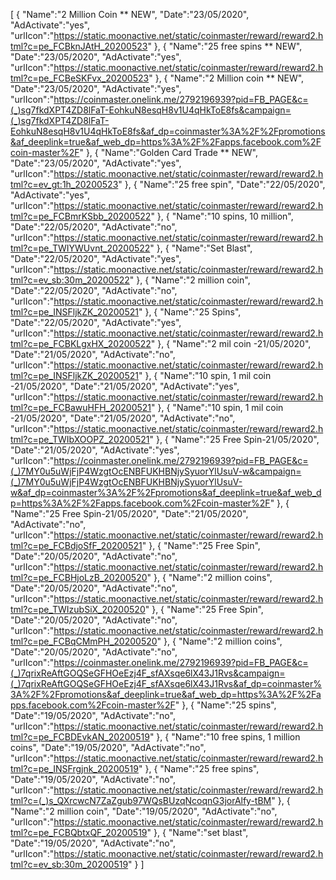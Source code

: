 [
    {
       "Name":"2 Million Coin ** NEW",
       "Date":"23/05/2020",
       "AdActivate":"yes",
       "urlIcon":"https://static.moonactive.net/static/coinmaster/reward/reward2.html?c=pe_FCBknJAtH_20200523"
   },
    {
       "Name":"25 free spins ** NEW",
       "Date":"23/05/2020",
       "AdActivate":"yes",
       "urlIcon":"https://static.moonactive.net/static/coinmaster/reward/reward2.html?c=pe_FCBeSKFvx_20200523"
   },
    {
       "Name":"2 Million coin ** NEW",
       "Date":"23/05/2020",
       "AdActivate":"yes",
       "urlIcon":"https://coinmaster.onelink.me/2792196939?pid=FB_PAGE&c=(_)sg7fkdXPT4ZD8lFaT-EohkuN8esqH8v1U4qHkToE8fs&campaign=(_)sg7fkdXPT4ZD8lFaT-EohkuN8esqH8v1U4qHkToE8fs&af_dp=coinmaster%3A%2F%2Fpromotions&af_deeplink=true&af_web_dp=https%3A%2F%2Fapps.facebook.com%2Fcoin-master%2F"
   },
    {
       "Name":"Golden Card Trade ** NEW",
       "Date":"23/05/2020",
       "AdActivate":"yes",
       "urlIcon":"https://static.moonactive.net/static/coinmaster/reward/reward2.html?c=ev_gt:1h_20200523"
   },
    {
       "Name":"25 free spin",
       "Date":"22/05/2020",
       "AdActivate":"yes",
       "urlIcon":"https://static.moonactive.net/static/coinmaster/reward/reward2.html?c=pe_FCBmrKSbb_20200522"
   },
    {
       "Name":"10 spins, 10 million",
       "Date":"22/05/2020",
       "AdActivate":"no",
       "urlIcon":"https://static.moonactive.net/static/coinmaster/reward/reward2.html?c=pe_TWIYWUvnt_20200522"
   },
    {
       "Name":"Set Blast",
       "Date":"22/05/2020",
       "AdActivate":"yes",
       "urlIcon":"https://static.moonactive.net/static/coinmaster/reward/reward2.html?c=ev_sb:30m_20200522"
   },
    {
       "Name":"2 million coin",
       "Date":"22/05/2020",
       "AdActivate":"no",
       "urlIcon":"https://static.moonactive.net/static/coinmaster/reward/reward2.html?c=pe_INSFljkZK_20200521"
   },
    {
       "Name":"25 Spins",
       "Date":"22/05/2020",
       "AdActivate":"yes",
       "urlIcon":"https://static.moonactive.net/static/coinmaster/reward/reward2.html?c=pe_FCBKLgxHX_20200522"
   },
    {
       "Name":"2 mil coin -21/05/2020",
       "Date":"21/05/2020",
       "AdActivate":"no",
       "urlIcon":"https://static.moonactive.net/static/coinmaster/reward/reward2.html?c=pe_INSFljkZK_20200521"
   },
    {
       "Name":"10 spin, 1 mil coin -21/05/2020",
       "Date":"21/05/2020",
       "AdActivate":"yes",
       "urlIcon":"https://static.moonactive.net/static/coinmaster/reward/reward2.html?c=pe_FCBawuHFH_20200521"
   },
    {
       "Name":"10 spin, 1 mil coin -21/05/2020",
       "Date":"21/05/2020",
       "AdActivate":"no",
       "urlIcon":"https://static.moonactive.net/static/coinmaster/reward/reward2.html?c=pe_TWIbXOOPZ_20200521"
   },
  {
       "Name":"25 Free Spin-21/05/2020",
       "Date":"21/05/2020",
       "AdActivate":"yes",
       "urlIcon":"https://coinmaster.onelink.me/2792196939?pid=FB_PAGE&c=(_)7MY0u5uWjFjP4WzgtOcENBFUKHBNjySyuorYlUsuV-w&campaign=(_)7MY0u5uWjFjP4WzgtOcENBFUKHBNjySyuorYlUsuV-w&af_dp=coinmaster%3A%2F%2Fpromotions&af_deeplink=true&af_web_dp=https%3A%2F%2Fapps.facebook.com%2Fcoin-master%2F"
   },
  {
       "Name":"25 Free Spin-21/05/2020",
       "Date":"21/05/2020",
       "AdActivate":"no",
       "urlIcon":"https://static.moonactive.net/static/coinmaster/reward/reward2.html?c=pe_FCBdjoSfF_20200521"
   },
   {
       "Name":"25 Free Spin",
       "Date":"20/05/2020",
       "AdActivate":"no",
       "urlIcon":"https://static.moonactive.net/static/coinmaster/reward/reward2.html?c=pe_FCBHjoLzB_20200520"
   },
   {
       "Name":"2 million coins",
       "Date":"20/05/2020",
       "AdActivate":"no",
       "urlIcon":"https://static.moonactive.net/static/coinmaster/reward/reward2.html?c=pe_TWIzubSiX_20200520"
   },
   {
       "Name":"25 Free Spin",
       "Date":"20/05/2020",
       "AdActivate":"no",
       "urlIcon":"https://static.moonactive.net/static/coinmaster/reward/reward2.html?c=pe_FCBqCMmPH_20200520"
   },
   {
       "Name":"2 million coins",
       "Date":"20/05/2020",
       "AdActivate":"no",
       "urlIcon":"https://coinmaster.onelink.me/2792196939?pid=FB_PAGE&c=(_)7qrixReAftGOQSeGFHOeEzj4F_sfAXsqe6lX43J1Rvs&campaign=(_)7qrixReAftGOQSeGFHOeEzj4F_sfAXsqe6lX43J1Rvs&af_dp=coinmaster%3A%2F%2Fpromotions&af_deeplink=true&af_web_dp=https%3A%2F%2Fapps.facebook.com%2Fcoin-master%2F"
   },
   {
       "Name":"25 spins",
       "Date":"19/05/2020",
       "AdActivate":"no",
       "urlIcon":"https://static.moonactive.net/static/coinmaster/reward/reward2.html?c=pe_FCBDEvkAN_20200519"
   },
   {
       "Name":"10 free spins, 1 million coins",
       "Date":"19/05/2020",
       "AdActivate":"no",
       "urlIcon":"https://static.moonactive.net/static/coinmaster/reward/reward2.html?c=pe_INSFrgjnk_20200519"
   },
   {
       "Name":"25 free spins",
       "Date":"19/05/2020",
       "AdActivate":"no",
       "urlIcon":"https://static.moonactive.net/static/coinmaster/reward/reward2.html?c=(_)s_QXrcwcN7ZaZgub97WQsBUzqNcoqnG3jorAlfy-tBM"
   },
   {
       "Name":"2 million coin",
       "Date":"19/05/2020",
       "AdActivate":"no",
       "urlIcon":"https://static.moonactive.net/static/coinmaster/reward/reward2.html?c=pe_FCBQbtxQF_20200519"
   },
   {
       "Name":"set blast",
       "Date":"19/05/2020",
       "AdActivate":"no",
       "urlIcon":"https://static.moonactive.net/static/coinmaster/reward/reward2.html?c=ev_sb:30m_20200519"
   }
]

